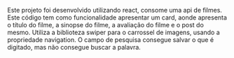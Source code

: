 Este projeto foi desenvolvido utilizando react, consome uma api de filmes. Este código tem como funcionalidade apresentar um card, aonde apresenta o título do filme, a sinopse do filme, a avaliação do filme e o post do mesmo. Utiliza a biblioteza swiper para o carrossel de imagens, usando a propriedade navigation. O campo de pesquisa consegue salvar o que é digitado, mas não consegue buscar a palavra.

